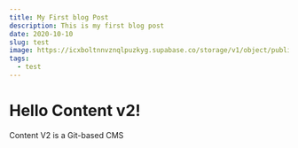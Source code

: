 ```yaml
---
title: My First blog Post
description: This is my first blog post
date: 2020-10-10
slug: test
image: https://icxboltnnvznqlpuzkyg.supabase.co/storage/v1/object/public/images/thumbnail/nuxt3.png
tags:
  - test
---
```

# Hello Content v2!
  Content V2 is a Git-based CMS
